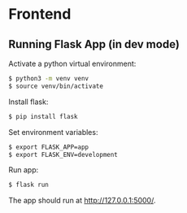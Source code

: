 # Frontend

## Running Flask App (in dev mode)

Activate a python virtual environment:

```bash
$ python3 -m venv venv
$ source venv/bin/activate
```

Install flask:
```bash
$ pip install flask
```

Set environment variables:
```bash
$ export FLASK_APP=app
$ export FLASK_ENV=development
```

Run app:
```bash
$ flask run
```

The app should run at http://127.0.0.1:5000/.
